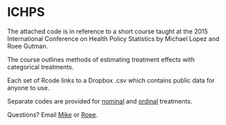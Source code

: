 # ICHPS

The attached code is in reference to a short course taught at the 2015 International Conference on Health Policy Statistics by Michael Lopez and Roee Gutman.

The course outlines methods of estimating treatment effects with categorical treatments. 

Each set of Rcode links to a Dropbox .csv which contains public data for anyone to use. 

Separate codes are provided for [nominal](https://github.com/statsbylopez/ICHPS/blob/master/NominalTreatment.R) and [ordinal](https://github.com/statsbylopez/ICHPS/blob/master/OrdinalTreatment.R) treatments. 

Questions? Email [Mike](mlopez1@skidmore.edu) or [Roee](roee_gutman@brown.edu). 
